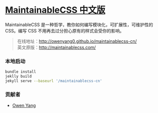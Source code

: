# [MaintainableCSS 中文版](https://github.com/owenyang0/maintainablecss-cn)

MaintainableCSS 是一种哲学，教你如何编写模块化，可扩展性，可维护性的CSS。编写 CSS 不用再去过分担心原有的样式会受你的影响。

> 在线地址：http://owenyang0.github.io/maintainablecss-cn/  
> 英文原版：http://maintainablecss.com/  

### 本地启动
```bash
bundle install
jeklly build
jekyll serve --baseurl '/maintainablecss-cn'
```

### 贡献者
* [Owen Yang](https://github.com/owenyang0)

